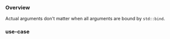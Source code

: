 ### Overview
Actual arguments don't matter when all arguments are bound by ```std::bind```.

### use-case

